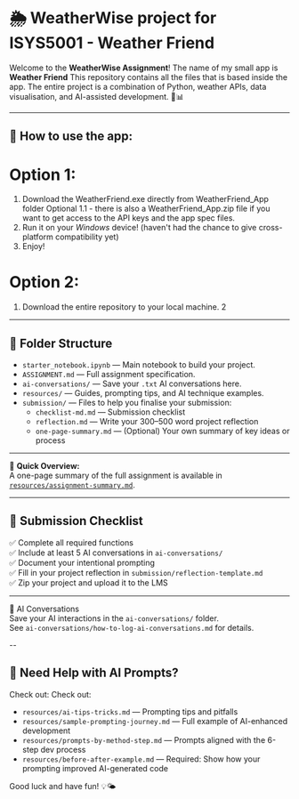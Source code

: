 # 🌦️ WeatherWise project for ISYS5001 - Weather Friend 

Welcome to the **WeatherWise Assignment**!
The name of my small app is **Weather Friend**
This repository contains all the files that is based inside the app. The entire project is a combination of Python, weather APIs, data visualisation, and AI-assisted development. 🤖📊

---

## 🚀 How to use the app:
# Option 1:
1. Download the WeatherFriend.exe directly from WeatherFriend_App folder
  Optional 1.1 - there is also a WeatherFriend_App.zip file if you want to get access to the API keys and the app spec files.
2. Run it on your *Windows* device! (haven't had the chance to give cross-platform compatibility yet)
3. Enjoy!

# Option 2:
1. Download the entire repository to your local machine.
2

---

## 📁 Folder Structure

- `starter_notebook.ipynb` — Main notebook to build your project.
- `ASSIGNMENT.md` — Full assignment specification.
- `ai-conversations/` — Save your `.txt` AI conversations here.
- `resources/` — Guides, prompting tips, and AI technique examples.
- `submission/` — Files to help you finalise your submission:
  - `checklist-md.md` — Submission checklist
  - `reflection.md` — Write your 300–500 word project reflection
  - `one-page-summary.md` — (Optional) Your own summary of key ideas or process

---

📄 **Quick Overview:**  
A one-page summary of the full assignment is available in [`resources/assignment-summary.md`](resources/assignment-summary.md).

---

## 📓 Submission Checklist

✅ Complete all required functions  
✅ Include at least 5 AI conversations in `ai-conversations/`  
✅ Document your intentional prompting  
✅ Fill in your project reflection in `submission/reflection-template.md`  
✅ Zip your project and upload it to the LMS  

---

🧠 AI Conversations  
Save your AI interactions in the `ai-conversations/` folder.  
See `ai-conversations/how-to-log-ai-conversations.md` for details.


--
## 🧠 Need Help with AI Prompts?

Check out:
Check out:
- `resources/ai-tips-tricks.md` — Prompting tips and pitfalls
- `resources/sample-prompting-journey.md` — Full example of AI-enhanced development
- `resources/prompts-by-method-step.md` — Prompts aligned with the 6-step dev process
- `resources/before-after-example.md` — Required: Show how your prompting improved AI-generated code


Good luck and have fun! 💡🌤️
